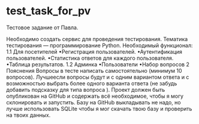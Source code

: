 # test_task_for_pv
Тестовое задание от Павла.


Необходимо создать сервис для проведения тестирования. Тематика тестирования — программирование
Python. Необходимый функционал:
1.1 Для посетителей
•Регистрация пользователей.
•Аутентификация пользователей.
•Статистика ответов для каждого пользователя.
•Таблица результатов.
1.2 Админка
•Пользователи
•Набор вопросов
2 Пояснения
Вопросы в тесте написать самостоятельно (минимум 10 вопросов). Лучшеесли вопросы будут и с одним
вариантом ответа и с возможностью выбрать более одного варианта ответа (не забудь добавить подсказку
для типа вопроса ). Проект должен быть опубликован на GitHub и содержать всё необходимое, чтобы я
могу склонировать и запустить. Базу на GitHub выкладывать не надо, но лучше использовать SQLite чтобы
я мог скачать твою базу и проверить на твоих данных.
